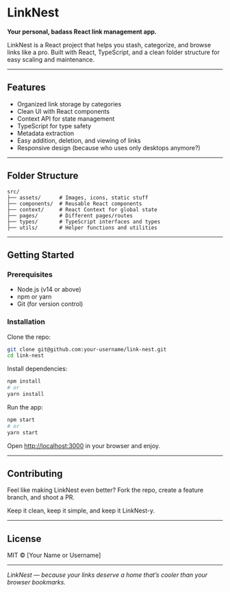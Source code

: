 
# LinkNest

**Your personal, badass React link management app.**

LinkNest is a React project that helps you stash, categorize, and browse links like a pro. Built with React, TypeScript, and a clean folder structure for easy scaling and maintenance.

---

## Features

- Organized link storage by categories
- Clean UI with React components
- Context API for state management
- TypeScript for type safety
- Metadata extraction
- Easy addition, deletion, and viewing of links
- Responsive design (because who uses only desktops anymore?)

---

## Folder Structure

```
src/
├── assets/      # Images, icons, static stuff
├── components/  # Reusable React components
├── context/     # React Context for global state
├── pages/       # Different pages/routes
├── types/       # TypeScript interfaces and types
├── utils/       # Helper functions and utilities
```

---

## Getting Started

### Prerequisites

- Node.js (v14 or above)
- npm or yarn
- Git (for version control)

### Installation

Clone the repo:

```bash
git clone git@github.com:your-username/link-nest.git
cd link-nest
```

Install dependencies:

```bash
npm install
# or
yarn install
```

Run the app:

```bash
npm start
# or
yarn start
```

Open [http://localhost:3000](http://localhost:3000) in your browser and enjoy.

---

## Contributing

Feel like making LinkNest even better? Fork the repo, create a feature branch, and shoot a PR.

Keep it clean, keep it simple, and keep it LinkNest-y.

---

## License

MIT © [Your Name or Username]

---

*LinkNest — because your links deserve a home that’s cooler than your browser bookmarks.*
